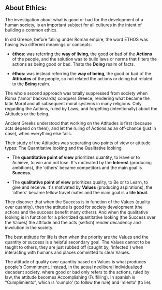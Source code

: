 ## About Ethics: ##

The investigation about what is good or bad for the development of a human society, is an important subject for all cultures in the intent of building a common ethics.

In old Greece, before falling under Roman empire, the word ETHOS was having two different meanings or concepts:

- <b>éthos:</b> was referring the <b>way of living</b>, the good or bad of the <b>Actions</b> of the people, and the solution was to build laws or norms that filters the actions as being good or bad. Thats the <b>Doing</b> realm of facts.

- <b>êthos:</b> was instead referring the <b>way of being</b>, the good or bad of the <b>Attitudes</b> of the people, so not related the actions or doing but related to the <b>Being</b> realm.

The whole second approach was totally suppressed from society when Roma ('amor' backwards) conquers Greece, rendering what became the latin Moral and all subsequent moral systems in many religions. Only regarding the Actions, ruled by Laws, and forgetting (intentionally) about the Attitudes or the being.

Ancient Greeks understood that working on the Attitudes is first (because acts depend on them), and let the ruling of Actions as an off-chance (just in case), when everything else fails.

Their study of the Attitudes was separating two points of view or attitude types: The Quantitative looking and the Qualitative looking. 

- The <b>quantitative point of view</b> prioritizes quantity, to Have or to Achieve, to win and not lose. It's motivated by the <b>Interest</b> (producing ambitions), the 'others' became competitors and the main goal is <b>Success</b>.

- The <b>qualitative point of view</b> prioritizes quality, to Be or to Learn, to give and receive. It's motivated by <b>Values</b> (producing aspirations), the 'others' became fellow travel mates and the main goal is a <b>life Ideal</b>.

They discover that when the Success is in function of the Values (quality over quantity), then the attitude is good for society development (the actions and the success benefit many others). And when the qualitative looking is in function for a prioritized quantitative looking (the Success over the Values) the attitude and the acts (selfish) render decadency and involution in the society.

The best attitude for life is then when the priority are the Values and the quantity or success is a helpful secondary goal. The Values cannot to be taught to others, they are just rubbed off (caught by, 'infected') when interacting with humans and places committed to clear Values. 

The attitude of quality over quantity based on Values is what produces people's Commitment. Instead, in the actual neoliberal individualized decadent society, where good or bad only refers to the actions, ruled by law, the attitude becomes Accomplishing (Fulfilling). In spanish is “Cumplimiento”, which is 'cumplo' (to follow the rule) and 'miento' (to lie).
